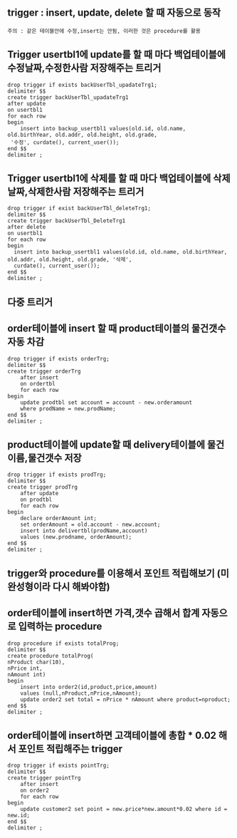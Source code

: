 
## trigger : insert, update, delete 할 때 자동으로 동작
    주의 : 같은 테이블안에 수정,insert는 안됨, 이러한 것은 procedure를 활용

## Trigger usertbl1에 update를 할 때 마다 백업테이블에 수정날짜,수정한사람 저장해주는 트리거 
    drop trigger if exists backUserTbl_upadateTrg1;
    delimiter $$
    create trigger backUserTbl_upadateTrg1
    after update
    on usertbl1
    for each row
    begin
    	insert into backup_usertbl1 values(old.id, old.name, old.birthYear, old.addr, old.height, old.grade,
     '수정', curdate(), current_user());
    end $$
    delimiter ;

## Trigger usertbl1에 삭제를 할 때 마다 백업테이블에 삭제날짜,삭제한사람 저장해주는 트리거 
    drop trigger if exist backUserTbl_deleteTrg1;
    delimiter $$
    create trigger backUserTbl_DeleteTrg1
    after delete
    on usertbl1
    for each row
    begin
      insert into backup_usertbl1 values(old.id, old.name, old.birthYear, old.addr, old.height, old.grade, '삭제',
      curdate(), current_user());
    end $$
    delimiter ;

## 다중 트리거


## order테이블에 insert 할 때 product테이블의 물건갯수 자동 차감
    drop trigger if exists orderTrg;
    delimiter $$
    create trigger orderTrg
    	after insert
        on ordertbl
        for each row
    begin
    	update prodtbl set account = account - new.orderamount
        where prodName = new.prodName;
    end $$
    delimiter ;

## product테이블에 update할 때 delivery테이블에 물건이름,물건갯수 저장
    drop trigger if exists prodTrg;
    delimiter $$
    create trigger prodTrg
    	after update
        on prodtbl
        for each row
    begin
    	declare orderAmount int;
        set orderAmount = old.account - new.account;
        insert into delivertbl(prodName,account)
        values (new.prodname, orderAmount);
    end $$
    delimiter ;

## trigger와 procedure를 이용해서 포인트 적립해보기 (미완성형이라 다시 해봐야함)

## order테이블에 insert하면 가격,갯수 곱해서 합계 자동으로 입력하는 procedure
    drop procedure if exists totalProg;
    delimiter $$
    create procedure totalProg(
    nProduct char(10),
    nPrice int,
    nAmount int)
    begin
    	insert into order2(id,product,price,amount) 
        values (null,nProduct,nPrice,nAmount);
        update order2 set total = nPrice * nAmount where product=nproduct;
    end $$
    delimiter ;

## order테이블에 insert하면 고객테이블에 총합 * 0.02 해서 포인트 적립해주는 trigger
    drop trigger if exists pointTrg;
    delimiter $$
    create trigger pointTrg
    	after insert
        on order2
        for each row
    begin
    	update customer2 set point = new.price*new.amount*0.02 where id = new.id;
    end $$
    delimiter ;
    
